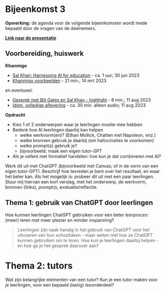 # Bijeenkomst 3

**Opmerking:** de agenda voor de volgende bijeenkomsten wordt mede bepaald door de vragen van de deelnemers.

**[Link naar de presentatie](https://docs.google.com/presentation/d/1jd2HFrf0vIKY7uyWmaGYSJ3id8uWCFYlzl9pnkhx47c/edit?usp=sharing)**

## Voorbereiding, huiswerk

**Khanmigo**

* [Sal Khan: Harnessing AI for education](https://www.youtube.com/watch?v=sOWHNKHAMkQ) - ca. 1 uur;  30 jun 2023
* [Khanmigo voorbeelden](https://www.youtube.com/watch?v=rnIgnS8Susg) - 21 min.; 14 mrt 2023

en eventueel:

* [Gesprek met Bill Gates en Sal Khan - highlight](https://www.youtube.com/watch?v=42GDCHI7Okg) - 8 min.; 11 aug 2023
* [Idem, volledige aflevering](https://www.youtube.com/watch?v=X2oF8oZopdA) - ca. 30 min. alleen audio; 11 aug 2023

**Opdracht**

* Kies 1 of 2 onderwerpen waar je leerlingen moeite mee hebben
* Bedenk hoe AI leerlingen daarbij kan helpen
    * welke werkvorm(en)? (Ethan Mollick, Chatten met Napoleon, enz.)
    * welke bronnen gebruik je daarbij (om hallucinaties te voorkomen)
    * welke prompt(s) gebruik je?
    * bijvoorbeeld: maak een eigen tutor-GPT 
* Als je oefent met formatief handelen: hoe kun je dat combineren met AI?

Werk dit uit met ChatGPT (bijvoorbeeld met Canvas; of in de vorm van een eigen tutor-GPT).
Beschrijf hoe tevreden je bent over het resultaat, en waar het beter kan.
Als het mogelijk is: probeer dit uit met een paar leerlingen.
Stuur mij hiervan een kort verslag, met het onderwerp, de werkvorm, bronnen (links), prompt(s, evaluatie/reflectie.

## Thema 1: gebruik van ChatGPT door leerlingen

Hoe kunnen leerlingen ChatGPT gebruiken voor een beter *leerproces*: (meer) leren met meer plezier en minder inspanning?

> Leerlingen zijn vaak handig in het gebruik van ChatGPT voor het uitvoeren van hun schooltaken - maar weten niet hoe ze ChatGPT kunnen gebruiken om te *leren*. Hoe kun je leerlingen daarbij helpen - en hoe ga je het gesprek daarover aan?

# Thema 2: tutors

Wat zijn belangrijke elementen van een tutor? Kun je een tutor maken voor je leerlingen, voor een bepaald (lastig) lesonderdeel?



